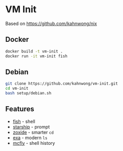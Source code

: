 # VM Init

Based on <https://github.com/kahnwong/nix>

## Docker

```bash
docker build -t vm-init .
docker run -it vm-init fish
```

## Debian

```bash
git clone https://github.com/kahnwong/vm-init.git
cd vm-init
bash setup/debian.sh
```

## Features

- [fish](https://github.com/fish-shell/fish-shell) - shell
- [starship](https://github.com/starship/starship) - prompt
- [zoxide](https://github.com/ajeetdsouza/zoxide) - smarter `cd`
- [exa](https://github.com/ogham/exa) - modern `ls`
- [mcfly](https://github.com/cantino/mcfly) - shell history
